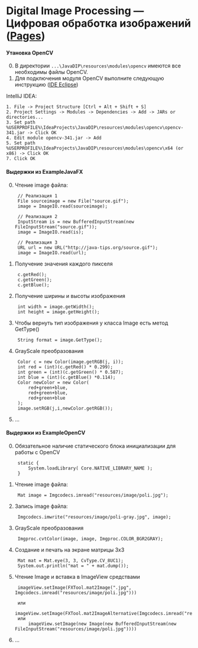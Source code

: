 # Digital Image Processing — Цифровая обработка изображений ([Pages](https://onocomments.github.io/JavaDIP/))

#### Утановка OpenCV
0. В директории `...\JavaDIP\resources\modules\opencv` имеются все необходимы файлы OpenCV.
1. Для подключения модуля OpenCV выполните следующую инструкцию ([IDE Eclipse](http://opencv-java-tutorials.readthedocs.io/en/latest/01-installing-opencv-for-java.html))

IntelliJ IDEA:

    1. File -> Project Structure [Ctrl + Alt + Shift + S]
    2. Project Settings -> Modules -> Dependencies -> Add -> JARs or directories...
    3. Set path %USERPROFILE%\IdeaProjects\JavaDIP\resources\modules\opencv\opencv-341.jar -> Click OK
    4. Edit module opencv-341.jar -> Add
    5. Set path %USERPROFILE%\IdeaProjects\JavaDIP\resources\modules\opencv\x64 (or x86) -> Click OK
    7. Click OK

#### Выдержки из ExampleJavaFX
0. Чтение image файла:

        // Реализация 1
        File sourceimage = new File("source.gif");
        image = ImageIO.read(sourceimage);
        
        // Реализация 2
        InputStream is = new BufferedInputStream(new FileInputStream("source.gif"));
        image = ImageIO.read(is);
        
        // Реализация 3
        URL url = new URL("http://java-tips.org/source.gif");
        image = ImageIO.read(url);

2. Получение значения каждого пикселя

        c.getRed();
        c.getGreen();
        c.getBlue();

3. Получение ширины и высоты изображения

        int width = image.getWidth();
        int height = image.getHeight();

4. Чтобы вернуть тип изображения у класса Image есть метод GetType()

        String format = image.GetType();

5. GrayScale преобразования

        Color c = new Color(image.getRGB(j, i));
        int red = (int)(c.getRed() * 0.299);
        int green = (int)(c.getGreen() * 0.587);
        int blue = (int)(c.getBlue() *0.114);
        Color newColor = new Color(
            red+green+blue,
            red+green+blue,
            red+green+blue
        );
        image.setRGB(j,i,newColor.getRGB());

6. ...

#### Выдержки из ExampleOpenCV

0. Обязательное наличие статического блока инициализации для работы с OpenCV
    
        static {
            System.loadLibrary( Core.NATIVE_LIBRARY_NAME );
        }

1. Чтение image файла:
    
        Mat image = Imgcodecs.imread("resources/image/poli.jpg");

2. Запись image файла:
    
        Imgcodecs.imwrite("resources/image/poli-gray.jpg", image);

3. GrayScale преобразования
    
        Imgproc.cvtColor(image, image, Imgproc.COLOR_BGR2GRAY);

4. Создание и печать на экране матрицы 3x3

        Mat mat = Mat.eye(3, 3, CvType.CV_8UC1);
        System.out.println("mat = " + mat.dump());

5. Чтение Image и вставка в ImageView средствами
    
        imageView.setImage(FXTool.mat2Image(".jpg", Imgcodecs.imread("resources/image/poli.jpg")))
        
        или
            imageView.setImage(FXTool.mat2ImageAlternative(Imgcodecs.imread("resources/image/poli.jpg")));
        или
            imageView.setImage(new Image(new BufferedInputStream(new FileInputStream("resources/image/poli.jpg"))))

6. ...